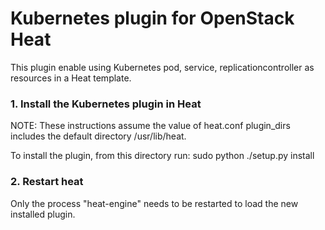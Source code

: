 Kubernetes plugin for OpenStack Heat
====================================

This plugin enable using Kubernetes pod, service, replicationcontroller as resources in a Heat template.


### 1. Install the Kubernetes plugin in Heat

NOTE: These instructions assume the value of heat.conf plugin_dirs includes the
default directory /usr/lib/heat.

To install the plugin, from this directory run:
    sudo python ./setup.py install

### 2. Restart heat

Only the process "heat-engine" needs to be restarted to load the new installed
plugin.
